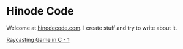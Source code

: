 # Hinode Code 
Welcome at [hinodecode.com](hinodecode.com). I create stuff and try to write about it.

[Raycasting Game in C - 1](RAYCASTING001)
